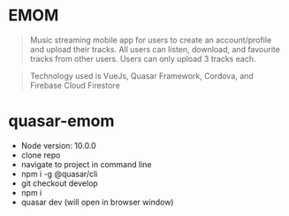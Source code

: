 # EMOM

> Music streaming mobile app for users to create an account/profile and upload their tracks. All users can listen, download, and favourite tracks from other users. Users can only upload 3 tracks each.

> Technology used is VueJs, Quasar Framework, Cordova, and Firebase Cloud Firestore


# quasar-emom

- Node version: 10.0.0
- clone repo
- navigate to project in command line
- npm i -g @quasar/cli
- git checkout develop
- npm i
- quasar dev (will open in browser window)
